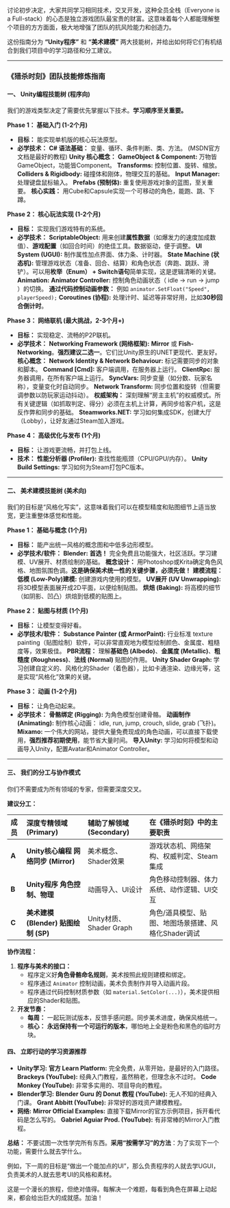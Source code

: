 讨论初步决定，大家共同学习相同技术，交叉开发，这种全员全栈（Everyone is a Full-stack）的心态是独立游戏团队最宝贵的财富。这意味着每个人都能理解整个项目的方方面面，极大地增强了团队的抗风险能力和创造力。

这份指南分为 **“Unity程序”** 和 **“美术建模”** 两大技能树，并给出如何将它们有机结合到我们项目中的学习路径和分工建议。

------

### **《猎杀时刻》团队技能修炼指南**

#### **一、 Unity编程技能树 (程序向)**

我们的游戏类型决定了需要优先掌握以下技术。**学习顺序至关重要。**

**Phase 1： 基础入门 (1-2个月)**

- **目标：** 能实现单机版的核心玩法原型。
- **必学技术：** **C# 语法基础：** 变量、循环、条件判断、类、方法。 (MSDN官方文档是最好的教程) **Unity 核心概念：** **GameObject & Component:** 万物皆GameObject，功能皆Component。 **Transforms:** 控制位置、旋转、缩放。 **Colliders & Rigidbody:** 碰撞体和刚体，物理交互的基础。 **Input Manager:** 处理键盘鼠标输入。 **Prefabs (预制体):** 重复使用游戏对象的蓝图，至关重要。  **核心实践：** 用Cube和Capsule实现一个可移动的角色，能跑、跳、下蹲。

**Phase 2： 核心玩法实现 (1-2个月)**

- **目标：** 实现我们游戏特有的系统。
- **必学技术：** **ScriptableObject:** 用来创建**属性数据**（如爆发力的速度加成数值）、**游戏配置**（如回合时间）的绝佳工具。数据驱动，便于调整。 **UI System (UGUI):** 制作属性加点界面、体力条、计时器。 **State Machine (状态机):** 管理游戏状态（准备、回合、结算）和角色状态（奔跑、跳跃、滑铲）。可以用**枚举（Enum） + Switch语句**简单实现，这是逻辑清晰的关键。 **Animation:** **Animator Controller:** 控制角色动画状态（ idle -> run -> jump ）的切换。 **通过代码控制动画参数：** 例如 `animator.SetFloat("Speed", playerSpeed);`  **Coroutines (协程):** 处理计时、延迟等非常好用，比如**30秒回合倒计时**。

**Phase 3： 网络联机 (最大挑战，2-3个月+)**

- **目标：** 实现稳定、流畅的P2P联机。
- **必学技术：** **Networking Framework (网络框架):** **Mirror** 或 **Fish-Networking**。**强烈建议二选一**。它们比Unity原生的UNET更现代、更友好。 **核心概念：** **Network Identity & Network Behaviour:** 标记需要同步的对象和脚本。 **Command [Cmd]:** 客户端调用，在服务器上运行。 **ClientRpc:** 服务器调用，在所有客户端上运行。 **SyncVars:** 同步变量（如分数、玩家名称），变量变化时自动同步。 **Network Transform:** 同步位置和旋转（但需要调参数以防玩家运动抖动）。  **权威架构：** 深刻理解“房主主机”的权威模式。所有关键逻辑（如抓取判定、得分）必须在主机上计算，再同步给客户机，这是反作弊和同步的基础。 **Steamworks.NET:** 学习如何集成SDK，创建大厅（Lobby），让好友通过Steam加入游戏。

**Phase 4： 高级优化与发布 (1个月)**

- **目标：** 让游戏更流畅，并打包上线。
- **技术：** **性能分析器 (Profiler):** 查找性能瓶颈（CPU/GPU/内存）。 **Unity Build Settings:** 学习如何为Steam打包PC版本。

------

#### **二、 美术建模技能树 (美术向)**

我们的目标是“风格化写实”，这意味着我们可以在模型精度和贴图细节上适当放宽，更注重整体感觉和性能。

**Phase 1： 基础与概念 (1个月)**

- **目标：** 能产出统一风格的概念图和中低多边形模型。
- **必学技术/软件：** **Blender:** **首选！** 完全免费且功能强大，社区活跃。学习建模、UV展开、材质绘制的基础。 **概念设计：** 用Photoshop或Krita确定角色风格、地图氛围色调。**这是确保美术统一性的关键步骤，必须先做！** **建模流程：** **低模 (Low-Poly)建模:** 创建游戏内使用的模型。 **UV展开 (UV Unwrapping):** 将3D模型表面展开成2D平面，以便绘制贴图。 **烘焙 (Baking):** 将高模的细节（如阴影、凹凸）烘焙到低模的贴图上。

**Phase 2： 贴图与材质 (1个月)**

- **目标：** 让模型变得好看。
- **必学技术/软件：** **Substance Painter (或 ArmorPaint):** 行业标准 texture painting（贴图绘制）软件，可以非常直观地为模型绘制颜色、金属度、粗糙度等，效果极佳。 **PBR流程：** 理解**基础色 (Albedo)**、**金属度 (Metallic)**、**粗糙度 (Roughness)**、**法线 (Normal)** 贴图的作用。 **Unity Shader Graph:** 学习创建自定义的、风格化的Shader（着色器），比如卡通渲染、边缘光等，这是实现“风格化”效果的关键。

**Phase 3： 动画 (1-2个月)**

- **目标：** 让角色动起来。
- **必学技术：** **骨骼绑定 (Rigging):** 为角色模型创建骨骼。 **动画制作 (Animating):** 制作核心动画： idle, run, jump, crouch, slide, grab (飞扑)。 **Mixamo:** 一个伟大的网站，提供大量免费现成的角色动画，可以直接下载使用，**强烈推荐初期使用**，能节省大量时间。 **导入Unity:** 学习如何将模型和动画导入Unity，配置Avatar和Animator Controller。

------

#### **三、 我们的分工与协作模式**

你们不需要成为所有领域的专家，但需要深度交叉。

**建议分工：**

| **成员** | **深度专精领域 (Primary)**            | **辅助了解领域 (Secondary)** | **在《猎杀时刻》中的主要职责**                      |
| :------- | :------------------------------------ | :--------------------------- | :-------------------------------------------------- |
| **A**    | **Unity核心编程  网络同步 (Mirror)**  | 美术概念、Shader效果         | 游戏状态机、网络架构、权威判定、Steam集成           |
| **B**    | **Unity程序  角色控制、物理**         | 动画导入、UI设计             | 角色移动控制器、体力系统、动作逻辑、UI交互          |
| **C**    | **美术建模 (Blender)  贴图绘制 (SP)** | Unity材质、Shader Graph      | 角色/道具模型、贴图、地图场景搭建、风格化Shader调试 |

**协作流程：**

1. **程序与美术的接口：**
   - 程序定义好**角色骨骼命名规则**，美术按照此规则建模和绑定。
   - 程序通过 `Animator` 控制动画，美术负责制作并导入动画片段。
   - 程序通过代码控制材质参数（如 `material.SetColor(...)`），美术提供相应的Shader和贴图。
2. **开发节奏：**
   - **每周：** 一起玩测试版本，反馈手感问题。同步美术进度，确保风格统一。
   - **核心：** **永远保持有一个可运行的版本**，哪怕地上全是粉色和黑色的临时方块。

#### **四、 立即行动的学习资源推荐**

- **Unity学习:** **官方 Learn Platform:** 完全免费，从零开始，是最好的入门路径。 **Brackeys (YouTube):** 经典入门教程，虽然稍老，但理念永不过时。 **Code Monkey (YouTube):** 非常多实用的、项目导向的教程。
- **Blender学习:** **Blender Guru 的 Donut 教程 (YouTube):** 无人不知的经典入门课。 **Grant Abbitt (YouTube):** 非常好的游戏资产建模教程。
- **网络:** **Mirror Official Examples:** 直接下载Mirror的官方示例项目，拆开看代码是怎么写的。 **Gabriel Aguiar Prod. (YouTube):** 有非常棒的Mirror入门教程。

**总结：**
 不要试图一次性学完所有东西。​**​采用“按需学习”的方法​**​：为了实现下一个功能，需要什么就去学什么。

例如，下一周的目标是“做出一个能加点的UI”，那么负责程序的人就去学UGUI，负责美术的人就去思考UI的风格和素材。

这是一个漫长的旅程，但绝对值得。每解决一个难题，每看到角色在屏幕上动起来，都会给出巨大的成就感。加油！